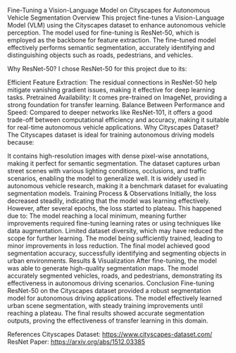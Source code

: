 Fine-Tuning a Vision-Language Model on Cityscapes for Autonomous Vehicle Segmentation
Overview
This project fine-tunes a Vision-Language Model (VLM) using the Cityscapes dataset to enhance autonomous vehicle perception. The model used for fine-tuning is ResNet-50, which is employed as the backbone for feature extraction. The fine-tuned model effectively performs semantic segmentation, accurately identifying and distinguishing objects such as roads, pedestrians, and vehicles.

Why ResNet-50?
I chose ResNet-50 for this project due to its:

Efficient Feature Extraction: The residual connections in ResNet-50 help mitigate vanishing gradient issues, making it effective for deep learning tasks.
Pretrained Availability: It comes pre-trained on ImageNet, providing a strong foundation for transfer learning.
Balance Between Performance and Speed: Compared to deeper networks like ResNet-101, it offers a good trade-off between computational efficiency and accuracy, making it suitable for real-time autonomous vehicle applications.
Why Cityscapes Dataset?
The Cityscapes dataset is ideal for training autonomous driving models because:

It contains high-resolution images with dense pixel-wise annotations, making it perfect for semantic segmentation.
The dataset captures urban street scenes with various lighting conditions, occlusions, and traffic scenarios, enabling the model to generalize well.
It is widely used in autonomous vehicle research, making it a benchmark dataset for evaluating segmentation models.
Training Process & Observations
Initially, the loss decreased steadily, indicating that the model was learning effectively.
However, after several epochs, the loss started to plateau. This happened due to:
The model reaching a local minimum, meaning further improvements required fine-tuning learning rates or using techniques like data augmentation.
Limited dataset diversity, which may have reduced the scope for further learning.
The model being sufficiently trained, leading to minor improvements in loss reduction.
The final model achieved good segmentation accuracy, successfully identifying and segmenting objects in urban environments.
Results & Visualization
After fine-tuning, the model was able to generate high-quality segmentation maps.
The model accurately segmented vehicles, roads, and pedestrians, demonstrating its effectiveness in autonomous driving scenarios.
Conclusion
Fine-tuning ResNet-50 on the Cityscapes dataset provided a robust segmentation model for autonomous driving applications. The model effectively learned urban scene segmentation, with steady training improvements until reaching a plateau. The final results showed accurate segmentation outputs, proving the effectiveness of transfer learning in this domain.

References
Cityscapes Dataset: https://www.cityscapes-dataset.com/
ResNet Paper: https://arxiv.org/abs/1512.03385
